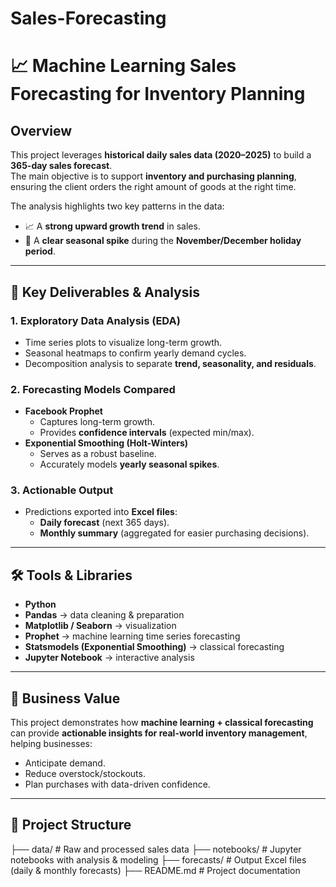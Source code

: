 # Sales-Forecasting

# 📈 Machine Learning Sales Forecasting for Inventory Planning

## Overview  
This project leverages **historical daily sales data (2020–2025)** to build a **365-day sales forecast**.  
The main objective is to support **inventory and purchasing planning**, ensuring the client orders the right amount of goods at the right time.  

The analysis highlights two key patterns in the data:  
- 📈 A **strong upward growth trend** in sales.  
- 🎄 A **clear seasonal spike** during the **November/December holiday period**.  

---

## 🔑 Key Deliverables & Analysis  

### 1. Exploratory Data Analysis (EDA)  
- Time series plots to visualize long-term growth.  
- Seasonal heatmaps to confirm yearly demand cycles.  
- Decomposition analysis to separate **trend, seasonality, and residuals**.  

### 2. Forecasting Models Compared  
- **Facebook Prophet**  
  - Captures long-term growth.  
  - Provides **confidence intervals** (expected min/max).  
- **Exponential Smoothing (Holt-Winters)**  
  - Serves as a robust baseline.  
  - Accurately models **yearly seasonal spikes**.  

### 3. Actionable Output  
- Predictions exported into **Excel files**:  
  - **Daily forecast** (next 365 days).  
  - **Monthly summary** (aggregated for easier purchasing decisions).  

---

## 🛠 Tools & Libraries  

- **Python**  
- **Pandas** → data cleaning & preparation  
- **Matplotlib / Seaborn** → visualization  
- **Prophet** → machine learning time series forecasting  
- **Statsmodels (Exponential Smoothing)** → classical forecasting  
- **Jupyter Notebook** → interactive analysis  

---

## 🚀 Business Value  
This project demonstrates how **machine learning + classical forecasting** can provide **actionable insights for real-world inventory management**, helping businesses:  
- Anticipate demand.  
- Reduce overstock/stockouts.  
- Plan purchases with data-driven confidence.  

---

## 📂 Project Structure  
├── data/ # Raw and processed sales data
├── notebooks/ # Jupyter notebooks with analysis & modeling
├── forecasts/ # Output Excel files (daily & monthly forecasts)
├── README.md # Project documentation
